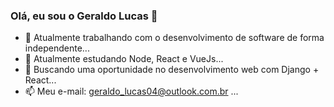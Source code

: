 ### Olá, eu sou o Geraldo Lucas 🖖

- 🔭 Atualmente trabalhando com o desenvolvimento de software de forma independente...
- 🌱 Atualmente estudando Node, React e VueJs...
- 👯 Buscando uma oportunidade no desenvolvimento web com Django + React...
- 📫 Meu e-mail: geraldo_lucas04@outlook.com.br ...
